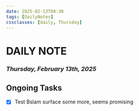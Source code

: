 ```yaml
---
date: 2025-02-13T08:30
tags: [DailyNotes]
cssclasses: [daily, Thursday]
---
```

# DAILY NOTE
### *Thursday, February 13th, 2025*

## Ongoing Tasks
- [x] Test Bslam surface some more, seems promising

